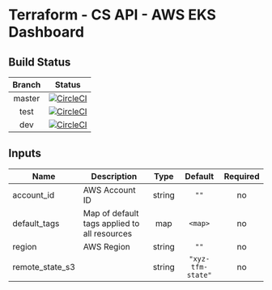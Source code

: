 # Terraform - CS API - AWS EKS Dashboard

## Build Status

| Branch | Status |
|:---:|:---:|
| master |[![CircleCI](https://circleci.com/gh/rb-org/cs-api-aws-eks-dashboard/tree/master.svg?style=svg&circle-token=c0f27697321d85680106a3aae1c677f54e8ec876)](https://circleci.com/gh/rb-org/cs-api-aws-eks-dashboard/tree/master)|
| test |[![CircleCI](https://circleci.com/gh/rb-org/cs-api-aws-eks-dashboard/tree/uat.svg?style=svg&circle-token=c0f27697321d85680106a3aae1c677f54e8ec876)](https://circleci.com/gh/rb-org/cs-api-aws-eks-dashboard/tree/uat)|
| dev |[![CircleCI](https://circleci.com/gh/rb-org/cs-api-aws-eks-dashboard/tree/dev.svg?style=svg&circle-token=c0f27697321d85680106a3aae1c677f54e8ec876)](https://circleci.com/gh/rb-org/cs-api-aws-eks-dashboard/tree/dev)|

## Inputs

| Name | Description | Type | Default | Required |
|------|-------------|:----:|:-----:|:-----:|
| account\_id | AWS Account ID | string | `""` | no |
| default\_tags | Map of default tags applied to all resources | map | `<map>` | no |
| region | AWS Region | string | `""` | no |
| remote\_state\_s3 |  | string | `"xyz-tfm-state"` | no |